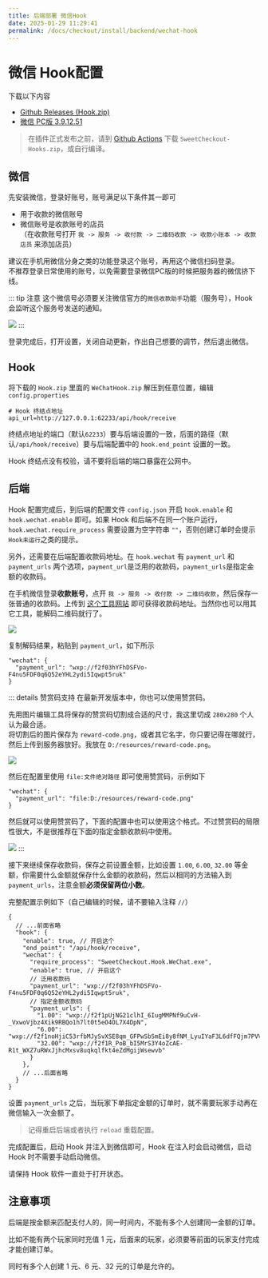 ```yaml
---
title: 后端部署 微信Hook
date: 2025-01-29 11:29:41
permalink: /docs/checkout/install/backend/wechat-hook
---
```


# 微信 Hook配置

下载以下内容
+ [Github Releases (Hook.zip)](https://github.com/MrXiaoM/SweetCheckout/releases)
+ [微信 PC版 3.9.12.51](https://github.com/tom-snow/wechat-windows-versions/releases/download/v3.9.12.51/WeChatSetup-3.9.12.51.exe)

> 在插件正式发布之前，请到 [Github Actions](https://github.com/MrXiaoM/SweetCheckout/actions/workflows/build.yml) 下载 `SweetCheckout-Hooks.zip`，或自行编译。

## 微信

先安装微信，登录好账号，账号满足以下条件其一即可
+ 用于收款的微信账号
+ 微信账号是收款账号的店员  
（在收款账号打开 `我 -> 服务 -> 收付款 -> 二维码收款 -> 收款小账本 -> 收款店员` 来添加店员）

建议在手机用微信分身之类的功能登录这个账号，再用这个微信扫码登录。  
不推荐登录日常使用的账号，以免需要登录微信PC版的时候把服务器的微信挤下线。

::: tip 注意
这个微信号必须要关注微信官方的`微信收款助手`功能（服务号），Hook 会监听这个服务号发送的通知。

![](https://pic1.imgdb.cn/item/67f3f2bce381c3632beea374.png)
:::

登录完成后，打开设置，关闭自动更新，作出自己想要的调节，然后退出微信。

## Hook

将下载的 `Hook.zip` 里面的 `WeChatHook.zip` 解压到任意位置，编辑 `config.properties`
```properties
# Hook 终结点地址
api_url=http://127.0.0.1:62233/api/hook/receive
```
终结点地址的端口（默认`62233`）要与后端设置的一致，后面的路径（默认`/api/hook/receive`）要与后端配置中的 `hook.end_point` 设置的一致。

Hook 终结点没有校验，请不要将后端的端口暴露在公网中。

## 后端

Hook 配置完成后，到后端的配置文件 `config.json` 开启 `hook.enable` 和 `hook.wechat.enable` 即可。如果 Hook 和后端不在同一个账户运行，`hook.wechat.require_process` 需要设置为空字符串 `""`，否则创建订单时会提示`Hook未运行`之类的提示。

另外，还需要在后端配置收款码地址。在 `hook.wechat` 有 `payment_url` 和 `payment_urls` 两个选项，`payment_url`是泛用的收款码，`payment_urls`是指定金额的收款码。

在手机微信登录**收款账号**，点开 `我 -> 服务 -> 收付款 -> 二维码收款`，然后保存一张普通的收款码。上传到 [这个工具网站](https://cli.im/deqr/) 即可获得收款码地址。当然你也可以用其它工具，能解码二维码就行了。

![](https://pic1.imgdb.cn/item/67b04a6ed0e0a243d4ff9528.png)

复制解码结果，粘贴到 `payment_url`，如下所示
```json5
"wechat": {
  "payment_url": "wxp://f2f03hYFhDSFVo-F4nu5FDF0q6Q52eYHL2ydi5Iqwpt5ruk"
}
```

::: details 赞赏码支持
在最新开发版本中，你也可以使用赞赏码。

先用图片编辑工具将保存的赞赏码切割成合适的尺寸，我这里切成 `280x280` 个人认为最合适。  
将切割后的图片保存为 `reward-code.png`，或者其它名字，你只要记得在哪就行，然后上传到服务器放好。我放在 `D:/resources/reward-code.png`。

![](https://pic1.imgdb.cn/item/685b9dee58cb8da5c86fade4.png)

然后在配置里使用 `file:文件绝对路径` 即可使用赞赏码，示例如下
```json5
"wechat": {
  "payment_url": "file:D:/resources/reward-code.png"
}
```

然后就可以使用赞赏码了，下面的配置中也可以使用这个格式。不过赞赏码的局限性很大，不是很推荐在下面的指定金额收款码中使用。

![](https://pic1.imgdb.cn/item/685b9f4758cb8da5c86fae92.png)
:::

接下来继续保存收款码，保存之前设置金额，比如设置 `1.00`, `6.00`, `32.00` 等金额，你需要什么金额就保存什么金额的收款码，然后以相同的方法输入到 `payment_urls`，注意金额**必须保留两位小数**。

完整配置示例如下（自己编辑的时候，请不要输入注释 `//`）
```json5
{
  // ...前面省略
  "hook": {
    "enable": true, // 开启这个
    "end_point": "/api/hook/receive",
    "wechat": {
      "require_process": "SweetCheckout.Hook.WeChat.exe",
      "enable": true, // 开启这个
      // 泛用收款码
      "payment_url": "wxp://f2f03hYFhDSFVo-F4nu5FDF0q6Q52eYHL2ydi5Iqwpt5ruk",
      // 指定金额收款码
      "payment_urls": {
        "1.00": "wxp://f2f1pUjNG21clhI_6IugMMPNf9uCvH-_VxwoVjbz4Xik9RBQo1h7lt0t5eO4OL7X4DpN",
        "6.00": "wxp://f2f1noHjiC53rfbMJySvXSE8qm_GFPwSbSmEi8y8fNM_LyuIYaF3L6dfFQjm7PVVVnwj",
        "32.00": "wxp://f2f1R_PoB_bI5MrS3Y4oZcAE-R1t_WXZ7uRWxJjhcMxsv8uqkqlfkt4eZdMgijWsewvb"
      }
    },
    // ...后面省略
  }
}
```

设置 `payment_urls` 之后，当玩家下单指定金额的订单时，就不需要玩家手动再在微信输入一次金额了。

> 记得重启后端或者执行 `reload` 重载配置。

完成配置后，启动 Hook 并注入到微信即可，Hook 在注入时会启动微信，启动 Hook 时不需要手动启动微信。

请保持 Hook 软件一直处于打开状态。

## 注意事项

后端是按金额来匹配支付人的，同一时间内，不能有多个人创建同一金额的订单。

比如不能有两个玩家同时充值 1 元，后面来的玩家，必须要等前面的玩家支付完成才能创建订单。

同时有多个人创建 1 元、6 元、32 元的订单是允许的。

